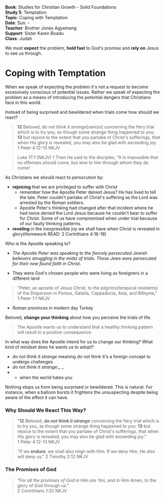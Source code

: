 **Book**: Studies for Christian Growth - Solid Foundations  
**Study 5**: Temptation  
**Topic**: Coping with Temptation  
**Date**: Sun. -  
**Teacher**: Brother Jones Agyemang  
**Support**: Sister Karen Boadu  
**Class**: Judah

We must **expect** the problem, **hold fast** to God's promise and **rely on** Jesus to see us through.

# Coping with Temptation

When we speak of expecting the problem it's not a request to become excessively conscious of potential issues. Rather we speak of expecting the problem as a means of introducing the potential dangers that Christians face in this world.

Instead of being surprised and bewildered when trials come how should we react?

> **12** Beloved, do not _think it strange_\[xenizo\] concerning the fiery trial which is to try you, as though some strange thing happened to you; **13** but rejoice to the extent that you partake of Christ's sufferings, that when His glory is revealed, you may also be glad with exceeding joy.  
> 1 Peter 4:12-13 NKJV

> Luke 17:1 \(NKJV\) 1 Then He said to the disciples, “It is impossible that no offenses should come, but woe to him through whom they do come!

As Christians we should react to _persecution_ by:

* **rejoicing** that we are privileged to suffer with Christ
  * remember how the Apostle Peter denied Jesus? He has lived to tell the tale. Peter couldn't partake of Christ's suffering as the Lord was arrested by the Roman soldiers.
  * Apostle Peter's thinking had changed after that incident where he had twice denied the Lord Jesus because he couldn't bear to suffer for Christ. Some of us have compromised when under trial because of our faulty thinking patterns.
* **reveling** in the inexpressible joy we shall have when Christ is revealed in glory\(Homework READ: 2 Corinthians 4:16-18\)

Who is the Apostle speaking to?

* _The Apostle Peter was speaking to the fiercely persecuted Jewish believers struggling in the midst of trials. These Jews were persecuted for their new found faith in Christ._

* They were God's chosen people who were living as foreigners in a different land

> "Peter, an apostle of Jesus Christ, to the pilgrims\(temporal residents\) of the Dispersion in Pontus, Galatia, Cappadocia, Asia, and Bithynia,"  
> 1 Peter 1:1 NKJV

* Roman provinces in modern day Turkey

Beloved, **change your thinking** about how you perceive the trials of life.

> The Apostle wants us to understand that a healthy thinking pattern will result in a positive consequence.

In what way does the Apostle intend for us to change our thinking? What kind of mindset does he wants us to adopt?

* _do not think it strange_ meaning do not think it's a foreign concept to undergo challenges
* _do not think it strange_:_ _
* * when the world hates you

Nothing stops us from being surprised or bewildered. This is natural. For instance, when a balloon bursts it frightens the unsuspecting despite being aware of the effect it can have.

### Why Should We React This Way?

> "**12** Beloved, _**do not think it strange**_ concerning the fiery trial which is to try you, as though some strange thing happened to you; **13** but rejoice to the extent that you partake of Christ's sufferings, that when His glory is revealed, you may also be glad with exceeding joy."  
> 1 Peter 4:12-13 NKJV

> "If we **endure**, we shall also reign with Him. If we deny Him, He also will deny us." 2 Timothy 2:12 NKJV



### The Promises of God

> "For _all the promises of God in Him are Yes_, and in Him Amen, to the glory of God through us."  
> 2 Corinthians 1:20 NKJV





